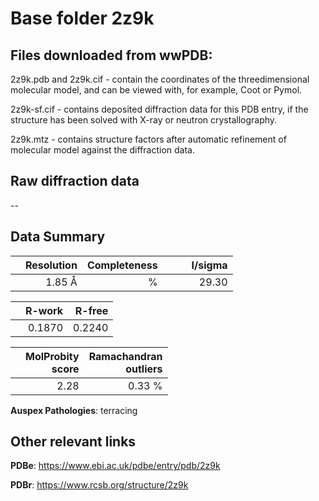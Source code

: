 # Base folder 2z9k

## Files downloaded from wwPDB:

2z9k.pdb and 2z9k.cif - contain the coordinates of the threedimensional molecular model, and can be viewed with, for example, Coot or Pymol.

2z9k-sf.cif - contains deposited diffraction data for this PDB entry, if the structure has been solved with X-ray or neutron crystallography.

2z9k.mtz - contains structure factors after automatic refinement of molecular model against the diffraction data.

## Raw diffraction data

--<br> 

## Data Summary
|   | Resolution | Completeness| I/sigma |
|---|-------------:|----------------:|--------------:|
|   |1.85 Å|      %|<img width=50/>29.30|

|   | **R-work**| **R-free**   
|---|-------------:|----------------:|           
||  0.1870|  0.2240|

|   |**MolProbity<br>score**| **Ramachandran<br>outliers** 
|---|-------------:|----------------:|
||  2.28|  0.33 %|

**Auspex Pathologies**: terracing

 

## Other relevant links 
**PDBe**:  https://www.ebi.ac.uk/pdbe/entry/pdb/2z9k
 
**PDBr**: https://www.rcsb.org/structure/2z9k 

